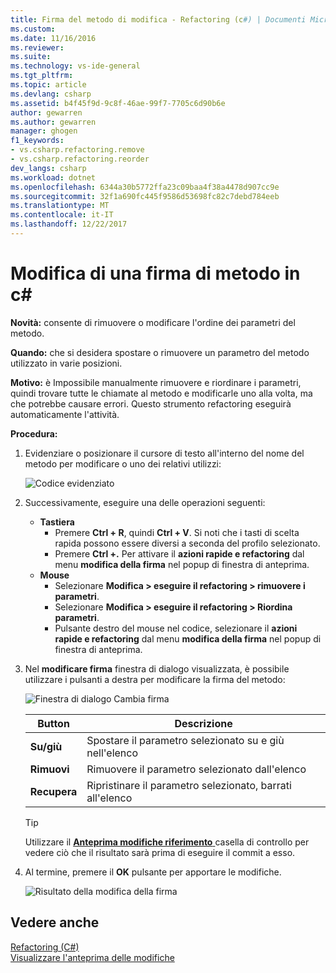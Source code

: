 ```yaml
---
title: Firma del metodo di modifica - Refactoring (c#) | Documenti Microsoft
ms.custom: 
ms.date: 11/16/2016
ms.reviewer: 
ms.suite: 
ms.technology: vs-ide-general
ms.tgt_pltfrm: 
ms.topic: article
ms.devlang: csharp
ms.assetid: b4f45f9d-9c8f-46ae-99f7-7705c6d90b6e
author: gewarren
ms.author: gewarren
manager: ghogen
f1_keywords:
- vs.csharp.refactoring.remove
- vs.csharp.refactoring.reorder
dev_langs: csharp
ms.workload: dotnet
ms.openlocfilehash: 6344a30b5772ffa23c09baa4f38a4478d907cc9e
ms.sourcegitcommit: 32f1a690fc445f9586d53698fc82c7debd784eeb
ms.translationtype: MT
ms.contentlocale: it-IT
ms.lasthandoff: 12/22/2017
---
```

# <a name="change-a-method-signature-in-c"></a>Modifica di una firma di metodo in c# #
**Novità:** consente di rimuovere o modificare l'ordine dei parametri del metodo.

**Quando:** che si desidera spostare o rimuovere un parametro del metodo utilizzato in varie posizioni.  

**Motivo:** è Impossibile manualmente rimuovere e riordinare i parametri, quindi trovare tutte le chiamate al metodo e modificarle uno alla volta, ma che potrebbe causare errori.  Questo strumento refactoring eseguirà automaticamente l'attività.

**Procedura:**

1. Evidenziare o posizionare il cursore di testo all'interno del nome del metodo per modificare o uno dei relativi utilizzi:

   ![Codice evidenziato](media/changesignature_highlight.png)

1. Successivamente, eseguire una delle operazioni seguenti:
   * **Tastiera**
     * Premere **Ctrl + R**, quindi **Ctrl + V**.  Si noti che i tasti di scelta rapida possono essere diversi a seconda del profilo selezionato.
     * Premere **Ctrl +.** Per attivare il **azioni rapide e refactoring** dal menu **modifica della firma** nel popup di finestra di anteprima.
   * **Mouse**
     * Selezionare **Modifica > eseguire il refactoring > rimuovere i parametri**.
     * Selezionare **Modifica > eseguire il refactoring > Riordina parametri**.
     * Pulsante destro del mouse nel codice, selezionare il **azioni rapide e refactoring** dal menu **modifica della firma** nel popup di finestra di anteprima.

1. Nel **modificare firma** finestra di dialogo visualizzata, è possibile utilizzare i pulsanti a destra per modificare la firma del metodo:

   ![Finestra di dialogo Cambia firma](media/changesignature_dialog.png)

   | Button | Descrizione
   | ------ | ---
   | **Su/giù** | Spostare il parametro selezionato su e giù nell'elenco
   | **Rimuovi**  | Rimuovere il parametro selezionato dall'elenco
   | **Recupera** | Ripristinare il parametro selezionato, barrati all'elenco

   > [!TIP]
   > Utilizzare il [ **Anteprima modifiche riferimento** ](../../ide/preview-changes.md) casella di controllo per vedere ciò che il risultato sarà prima di eseguire il commit a esso.

1. Al termine, premere il **OK** pulsante per apportare le modifiche.

   ![Risultato della modifica della firma](media/changesignature_result.png)

## <a name="see-also"></a>Vedere anche  
[Refactoring (C#)](../refactoring-csharp.md)  
[Visualizzare l'anteprima delle modifiche](../../ide/preview-changes.md)